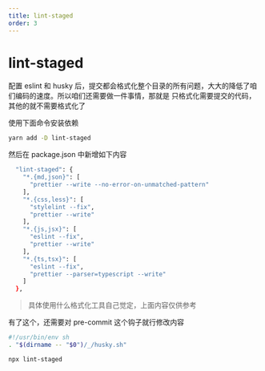 ```yaml
---
title: lint-staged
order: 3
---
```


# lint-staged

配置 eslint 和 husky 后，提交都会格式化整个目录的所有问题，大大的降低了咱们编码的速度。所以咱们还需要做一件事情，那就是 只格式化需要提交的代码，其他的就不需要格式化了

使用下面命令安装依赖

```bash
yarn add -D lint-staged
```

然后在 package.json 中新增如下内容

```bash
  "lint-staged": {
    "*.{md,json}": [
      "prettier --write --no-error-on-unmatched-pattern"
    ],
    "*.{css,less}": [
      "stylelint --fix",
      "prettier --write"
    ],
    "*.{js,jsx}": [
      "eslint --fix",
      "prettier --write"
    ],
    "*.{ts,tsx}": [
      "eslint --fix",
      "prettier --parser=typescript --write"
    ]
  },
```

> 具体使用什么格式化工具自己觉定，上面内容仅供参考

有了这个，还需要对 pre-commit 这个钩子就行修改内容

```bash
#!/usr/bin/env sh
. "$(dirname -- "$0")/_/husky.sh"

npx lint-staged
```

